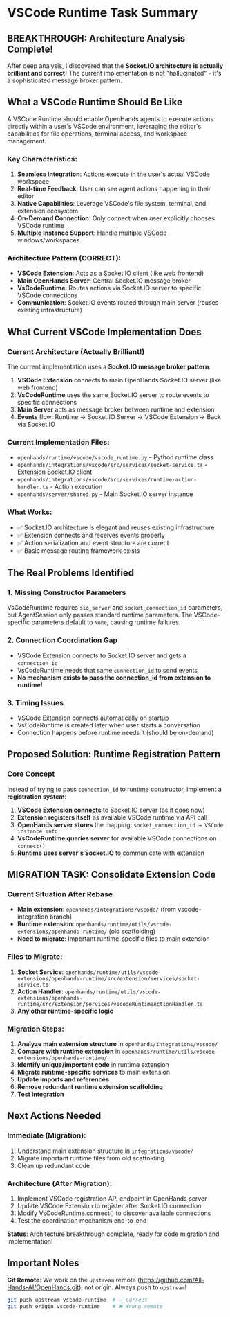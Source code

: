 # VSCode Runtime Task Summary

## BREAKTHROUGH: Architecture Analysis Complete!

After deep analysis, I discovered that the **Socket.IO architecture is actually brilliant and correct!** The current implementation is not "hallucinated" - it's a sophisticated message broker pattern.

## What a VSCode Runtime Should Be Like

A VSCode Runtime should enable OpenHands agents to execute actions directly within a user's VSCode environment, leveraging the editor's capabilities for file operations, terminal access, and workspace management.

### Key Characteristics:
1. **Seamless Integration**: Actions execute in the user's actual VSCode workspace
2. **Real-time Feedback**: User can see agent actions happening in their editor
3. **Native Capabilities**: Leverage VSCode's file system, terminal, and extension ecosystem
4. **On-Demand Connection**: Only connect when user explicitly chooses VSCode runtime
5. **Multiple Instance Support**: Handle multiple VSCode windows/workspaces

### Architecture Pattern (CORRECT):
- **VSCode Extension**: Acts as a Socket.IO client (like web frontend)
- **Main OpenHands Server**: Central Socket.IO message broker
- **VsCodeRuntime**: Routes actions via Socket.IO server to specific VSCode connections
- **Communication**: Socket.IO events routed through main server (reuses existing infrastructure)

## What Current VSCode Implementation Does

### Current Architecture (Actually Brilliant!)
The current implementation uses a **Socket.IO message broker pattern**:

1. **VSCode Extension** connects to main OpenHands Socket.IO server (like web frontend)
2. **VsCodeRuntime** uses the same Socket.IO server to route events to specific connections
3. **Main Server** acts as message broker between runtime and extension
4. **Events** flow: Runtime → Socket.IO Server → VSCode Extension → Back via Socket.IO

### Current Implementation Files:
- `openhands/runtime/vscode/vscode_runtime.py` - Python runtime class
- `openhands/integrations/vscode/src/services/socket-service.ts` - Extension Socket.IO client
- `openhands/integrations/vscode/src/services/runtime-action-handler.ts` - Action execution
- `openhands/server/shared.py` - Main Socket.IO server instance

### What Works:
- ✅ Socket.IO architecture is elegant and reuses existing infrastructure
- ✅ Extension connects and receives events properly
- ✅ Action serialization and event structure are correct
- ✅ Basic message routing framework exists

## The Real Problems Identified

### 1. **Missing Constructor Parameters**
VsCodeRuntime requires `sio_server` and `socket_connection_id` parameters, but AgentSession only passes standard runtime parameters. The VSCode-specific parameters default to `None`, causing runtime failures.

### 2. **Connection Coordination Gap**
- VSCode Extension connects to Socket.IO server and gets a `connection_id`
- VsCodeRuntime needs that same `connection_id` to send events
- **No mechanism exists to pass the connection_id from extension to runtime!**

### 3. **Timing Issues**
- VSCode Extension connects automatically on startup
- VsCodeRuntime is created later when user starts a conversation
- Connection happens before runtime needs it (should be on-demand)

## Proposed Solution: Runtime Registration Pattern

### Core Concept
Instead of trying to pass `connection_id` to runtime constructor, implement a **registration system**:

1. **VSCode Extension connects** to Socket.IO server (as it does now)
2. **Extension registers itself** as available VSCode runtime via API call
3. **OpenHands server stores** the mapping: `socket_connection_id → VSCode instance info`
4. **VsCodeRuntime queries server** for available VSCode connections on `connect()`
5. **Runtime uses server's Socket.IO** to communicate with extension

## MIGRATION TASK: Consolidate Extension Code

### Current Situation After Rebase
- **Main extension**: `openhands/integrations/vscode/` (from vscode-integration branch)
- **Runtime extension**: `openhands/runtime/utils/vscode-extensions/openhands-runtime/` (old scaffolding)
- **Need to migrate**: Important runtime-specific files to main extension

### Files to Migrate:
1. **Socket Service**: `openhands/runtime/utils/vscode-extensions/openhands-runtime/src/extension/services/socket-service.ts`
2. **Action Handler**: `openhands/runtime/utils/vscode-extensions/openhands-runtime/src/extension/services/vscodeRuntimeActionHandler.ts`
3. **Any other runtime-specific logic**

### Migration Steps:
1. **Analyze main extension structure** in `openhands/integrations/vscode/`
2. **Compare with runtime extension** in `openhands/runtime/utils/vscode-extensions/openhands-runtime/`
3. **Identify unique/important code** in runtime extension
4. **Migrate runtime-specific services** to main extension
5. **Update imports and references**
6. **Remove redundant runtime extension scaffolding**
7. **Test integration**

## Next Actions Needed

### Immediate (Migration):
1. Understand main extension structure in `integrations/vscode/`
2. Migrate important runtime files from old scaffolding
3. Clean up redundant code

### Architecture (After Migration):
1. Implement VSCode registration API endpoint in OpenHands server
2. Update VSCode Extension to register after Socket.IO connection  
3. Modify VsCodeRuntime.connect() to discover available connections
4. Test the coordination mechanism end-to-end

**Status**: Architecture breakthrough complete, ready for code migration and implementation!

## Important Notes

**Git Remote**: We work on the `upstream` remote (https://github.com/All-Hands-AI/OpenHands.git), not origin. Always push to `upstream`!

```bash
git push upstream vscode-runtime  # ✅ Correct
git push origin vscode-runtime    # ❌ Wrong remote
```
